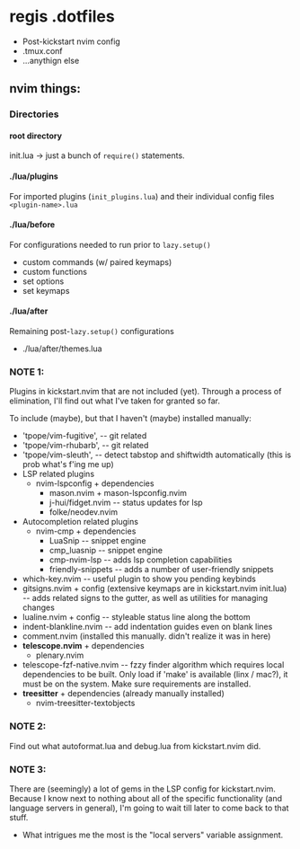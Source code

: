 # regis .dotfiles
- Post-kickstart nvim config
- .tmux.conf
- ...anythign else

## nvim things:
### Directories
#### root directory
init.lua -> just a bunch of `require()` statements.

#### ./lua/plugins
For imported plugins (`init_plugins.lua`) and their individual config files `<plugin-name>.lua`

#### ./lua/before
For configurations needed to run prior to `lazy.setup()`
- custom commands (w/ paired keymaps)
- custom functions
- set options
- set keymaps

#### ./lua/after
Remaining post-`lazy.setup()` configurations
- ./lua/after/themes.lua

### NOTE 1:
Plugins in kickstart.nvim that are not included (yet).
Through a process of elimination, I'll find out what I've taken for granted so far.

To include (maybe), but that I haven't (maybe) installed manually:
- 'tpope/vim-fugitive', -- git related
- 'tpope/vim-rhubarb', -- git related
- 'tpope/vim-sleuth', -- detect tabstop and shiftwidth automatically (this is prob what's f'ing me up)
- LSP related plugins
    - nvim-lspconfig + dependencies
        - mason.nvim + mason-lspconfig.nvim
        - j-hui/fidget.nvim -- status updates for lsp
        - folke/neodev.nvim
- Autocompletion related plugins
    - nvim-cmp + dependencies
        - LuaSnip -- snippet engine
        - cmp_luasnip -- snippet engine
        - cmp-nvim-lsp -- adds lsp completion capabilities
        - friendly-snippets -- adds a number of user-friendly snippets
- which-key.nvim -- useful plugin to show you pending keybinds
- gitsigns.nvim + config (extensive keymaps are in kickstart.nvim init.lua) -- adds related signs to the gutter, as well as utilities for managing changes
- lualine.nvim + config -- styleable status line along the bottom
- indent-blankline.nvim -- add indentation guides even on blank lines
- comment.nvim (installed this manually. didn't realize it was in here)
- **telescope.nvim** + dependencies
    - plenary.nvim
- telescope-fzf-native.nvim -- fzzy finder algorithm which requires local dependencies to be built. Only load if 'make' is available (linx / mac?), it must be on the system. Make sure requirements are installed.
- **treesitter** + dependencies (already manually installed)
    - nvim-treesitter-textobjects

### NOTE 2:
Find out what autoformat.lua and debug.lua from kickstart.nvim did.

### NOTE 3:
There are (seemingly) a lot of gems in the LSP config for kickstart.nvim. Because I know next to nothing about all of the specific functionality (and language servers in general), I'm going to wait till later to come back to that stuff.
- What intrigues me the most is the "local servers" variable assignment.
